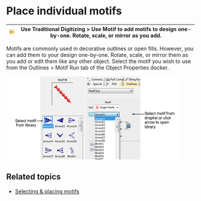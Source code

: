 # Place individual motifs

| ![UseMotif.png](assets/UseMotif.png) | Use Traditional Digitizing > Use Motif to add motifs to design one-by-one. Rotate, scale, or mirror as you add. |
| ------------------------------------ | --------------------------------------------------------------------------------------------------------------- |

Motifs are commonly used in decorative outlines or open fills. However, you can add them to your design one-by-one. Rotate, scale, or mirror them as you add or edit them like any other object. Select the motif you wish to use from the Outlines > Motif Run tab of the Object Properties docker.

![summary_-_create00090.png](assets/summary_-_create00090.png)

## Related topics

- [Selecting & placing motifs](../../Decorative/motifs/Selecting_placing_motifs)
